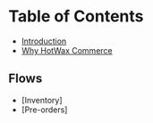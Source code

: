 # Table of Contents

* [Introduction](README.md)
* [Why HotWax Commerce](whyHotWax.md)

## Flows
* [Inventory]
* [Pre-orders]